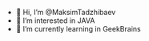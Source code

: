 - 👋 Hi, I’m @MaksimTadzhibaev
- 👀 I’m interested in JAVA
- 🌱 I’m currently learning in GeekBrains

<!---
MaksimTadzhibaev/MaksimTadzhibaev is a ✨ special ✨ repository because its `README.md` (this file) appears on your GitHub profile.
You can click the Preview link to take a look at your changes.
--->
